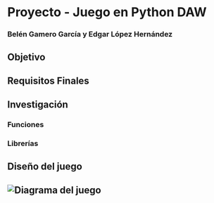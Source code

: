 # Proyecto - Juego en Python DAW
### Belén Gamero García y Edgar López Hernández

## Objetivo

## Requisitos Finales

## Investigación

### Funciones

### Librerías 

## Diseño del juego

![Diagrama del juego](https://user-images.githubusercontent.com/91567318/210117840-1886faa4-f703-45c9-b384-a66745477aa9.png)
---
